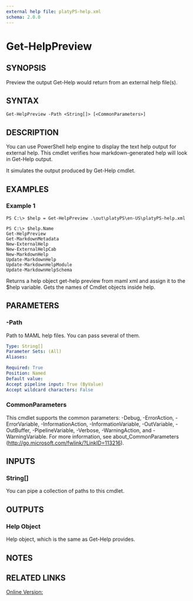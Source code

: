 ```yaml
---
external help file: platyPS-help.xml
schema: 2.0.0
---
```


# Get-HelpPreview
## SYNOPSIS
Preview the output Get-Help would return from an external help file(s).
## SYNTAX

```
Get-HelpPreview -Path <String[]> [<CommonParameters>]
```

## DESCRIPTION
You can use PowerShell help engine to display the text help output for external help.
This cmdlet verifies how markdown-generated help will look in Get-Help output.

It simulates the output produced by Get-Help cmdlet.
## EXAMPLES

### Example 1
```
PS C:\> $help = Get-HelpPreview .\out\platyPS\en-US\platyPS-help.xml

PS C:\> $help.Name
Get-HelpPreview
Get-MarkdownMetadata
New-ExternalHelp
New-ExternalHelpCab
New-MarkdownHelp
Update-MarkdownHelp
Update-MarkdownHelpModule
Update-MarkdownHelpSchema
```

Returns a help object get-help preview from maml xml and assign it to the $help variable.
Gets the names of Cmdlet objects inside help.
## PARAMETERS

### -Path
Path to MAML help files.
You can pass several of them.

```yaml
Type: String[]
Parameter Sets: (All)
Aliases: 

Required: True
Position: Named
Default value: 
Accept pipeline input: True (ByValue)
Accept wildcard characters: False
```

### CommonParameters
This cmdlet supports the common parameters: -Debug, -ErrorAction, -ErrorVariable, -InformationAction, -InformationVariable, -OutVariable, -OutBuffer, -PipelineVariable, -Verbose, -WarningAction, and -WarningVariable. For more information, see about_CommonParameters (http://go.microsoft.com/fwlink/?LinkID=113216).
## INPUTS

### String[]
You can pipe a collection of paths to this cmdlet.
## OUTPUTS

### Help Object
Help object, which is the same as Get-Help provides.
## NOTES

## RELATED LINKS

[Online Version:](https://github.com/PowerShell/platyPS/blob/master/docs/Get-HelpPreview.md)






